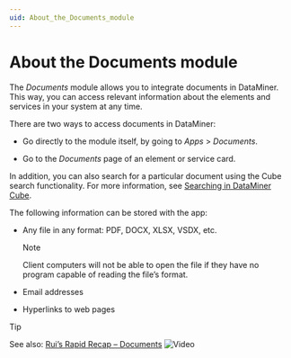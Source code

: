 ```yaml
---
uid: About_the_Documents_module
---
```


# About the Documents module

The *Documents* module allows you to integrate documents in DataMiner. This way, you can access relevant information about the elements and services in your system at any time.

There are two ways to access documents in DataMiner:

- Go directly to the module itself, by going to *Apps* > *Documents*.

- Go to the *Documents* page of an element or service card.

In addition, you can also search for a particular document using the Cube search functionality. For more information, see [Searching in DataMiner Cube](xref:Searching_in_DataMiner_Cube).

The following information can be stored with the app:

- Any file in any format: PDF, DOCX, XLSX, VSDX, etc.

    > [!NOTE]
    > Client computers will not be able to open the file if they have no program capable of reading the file’s format.

- Email addresses

- Hyperlinks to web pages

> [!TIP]
> See also: [Rui’s Rapid Recap – Documents](https://community.dataminer.services/video/ruis-rapid-recap-documents/) ![Video](~/user-guide/images/video_Duo.png)